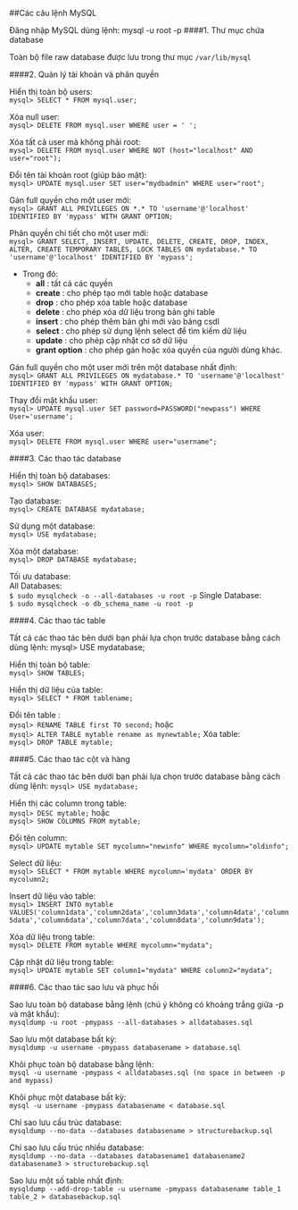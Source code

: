 ##Các câu lệnh MySQL

Đăng nhập MySQL dùng lệnh: mysql -u root -p
####1. Thư mục chứa database

Toàn bộ file raw database được lưu trong thư mục `/var/lib/mysql`

####2. Quản lý tài khoản và phân quyền

Hiển thị toàn bộ users:
<br>`mysql> SELECT * FROM mysql.user;`

Xóa null user:
<br>`mysql> DELETE FROM mysql.user WHERE user = ' ';`

Xóa tất cả user mà không phải root:
<br>`mysql> DELETE FROM mysql.user WHERE NOT (host="localhost" AND user="root");`

Đổi tên tài khoản root (giúp bảo mật):
<br>`mysql> UPDATE mysql.user SET user="mydbadmin" WHERE user="root";`

Gán full quyền cho một user mới:
<br>`mysql> GRANT ALL PRIVILEGES ON *.* TO 'username'@'localhost' IDENTIFIED BY 'mypass' WITH GRANT OPTION;`

Phân quyền chi tiết cho một user mới:
<br>`mysql> GRANT SELECT, INSERT, UPDATE, DELETE, CREATE, DROP, INDEX, ALTER, CREATE TEMPORARY TABLES, LOCK TABLES ON mydatabase.* TO 'username'@'localhost' IDENTIFIED BY 'mypass';`

* Trong đó:
    * **all** : tất cả các quyền
    * **create** : cho phép tạo mới table hoặc database
    * **drop** : cho phép xóa table hoặc database
    * **delete** : cho phép xóa dữ liệu trong bản ghi table
    * **insert** : cho phép thêm bản ghi mới vào bảng csdl
    * **select** : cho phép sử dụng lệnh select để tìm kiếm dữ liệu
    * **update** : cho phép cập nhật cơ sở dữ liệu
    * **grant option** : cho phép gán hoặc xóa quyền của người dùng khác.

Gán full quyền cho một user mới trên một database nhất định:
<br>`mysql> GRANT ALL PRIVILEGES ON mydatabase.* TO 'username'@'localhost' IDENTIFIED BY 'mypass' WITH GRANT OPTION;`

Thay đổi mật khẩu user:
<br>`mysql> UPDATE mysql.user SET password=PASSWORD("newpass") WHERE User='username';`

Xóa user:
<br>`mysql> DELETE FROM mysql.user WHERE user="username";`

####3. Các thao tác database

Hiển thị toàn bộ databases:
<br>`mysql> SHOW DATABASES;`

Tạo database:
<br>`mysql> CREATE DATABASE mydatabase;`

Sử dụng một database:
<br>`mysql> USE mydatabase;`

Xóa một database:
<br>`mysql> DROP DATABASE mydatabase;`

Tối ưu database:
<br>All Databases:
<br>`$ sudo mysqlcheck -o --all-databases -u root -p`
Single Database:
<br>`$ sudo mysqlcheck -o db_schema_name -u root -p`

####4. Các thao tác table

Tất cả các thao tác bên dưới bạn phải lựa chọn trước database bằng cách dùng lệnh: mysql> USE mydatabase;

Hiển thị toàn bộ table:
<br>`mysql> SHOW TABLES;`

Hiển thị dữ liệu của table:
<br>`mysql> SELECT * FROM tablename;`

Đổi tên table :
<br>`mysql> RENAME TABLE first TO second;`
hoặc
<br>`mysql> ALTER TABLE mytable rename as mynewtable;`
Xóa table:
<br>`mysql> DROP TABLE mytable;`

####5. Các thao tác cột và hàng

Tất cả các thao tác bên dưới bạn phải lựa chọn trước database bằng cách dùng lệnh: `mysql> USE mydatabase;`

Hiển thị các column trong table:
<br>`mysql> DESC mytable;`
hoặc
<br>`mysql> SHOW COLUMNS FROM mytable;`

Đổi tên column:
<br>`mysql> UPDATE mytable SET mycolumn="newinfo" WHERE mycolumn="oldinfo";`

Select dữ liệu:
<br>`mysql> SELECT * FROM mytable WHERE mycolumn='mydata' ORDER BY mycolumn2;`

Insert dữ liệu vào table:
<br>`mysql> INSERT INTO mytable VALUES('column1data','column2data','column3data','column4data','column5data','column6data','column7data','column8data','column9data');`

Xóa dữ liệu trong table:
<br>`mysql> DELETE FROM mytable WHERE mycolumn="mydata";`

Cập nhật dữ liệu trong table:
<br>`mysql> UPDATE mytable SET column1="mydata" WHERE column2="mydata";`

####6. Các thao tác sao lưu và phục hồi

Sao lưu toàn bộ database bằng lệnh (chú ý không có khoảng trắng giữa -p và mật khẩu):
<br>`mysqldump -u root -pmypass --all-databases > alldatabases.sql`

Sao lưu một database bất kỳ:
<br>`mysqldump -u username -pmypass databasename > database.sql`

Khôi phục toàn bộ database bằng lệnh:
<br>`mysql -u username -pmypass < alldatabases.sql (no space in between -p and mypass)`

Khôi phục một database bất kỳ:
<br>`mysql -u username -pmypass databasename < database.sql`

Chỉ sao lưu cấu trúc database:
<br>`mysqldump --no-data --databases databasename > structurebackup.sql`

Chỉ sao lưu cấu trúc nhiều database:
<br>`mysqldump --no-data --databases databasename1 databasename2 databasename3 > structurebackup.sql`

Sao lưu một số table nhất định:
<br>`mysqldump --add-drop-table -u username -pmypass databasename table_1 table_2 > databasebackup.sql`

